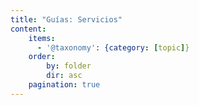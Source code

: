 ```yaml
---
title: "Guías: Servicios"
content:
    items:
      - '@taxonomy': {category: [topic]}
    order:
        by: folder
        dir: asc
    pagination: true
---
```

